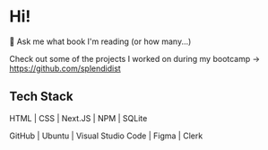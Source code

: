 # Hi!

💬 Ask me what book I'm reading (or how many...)

Check out some of the projects I worked on during my bootcamp -> https://github.com/splendidist

## Tech Stack

HTML | CSS | Next.JS | NPM | SQLite

GitHub | Ubuntu | Visual Studio Code | Figma | Clerk
